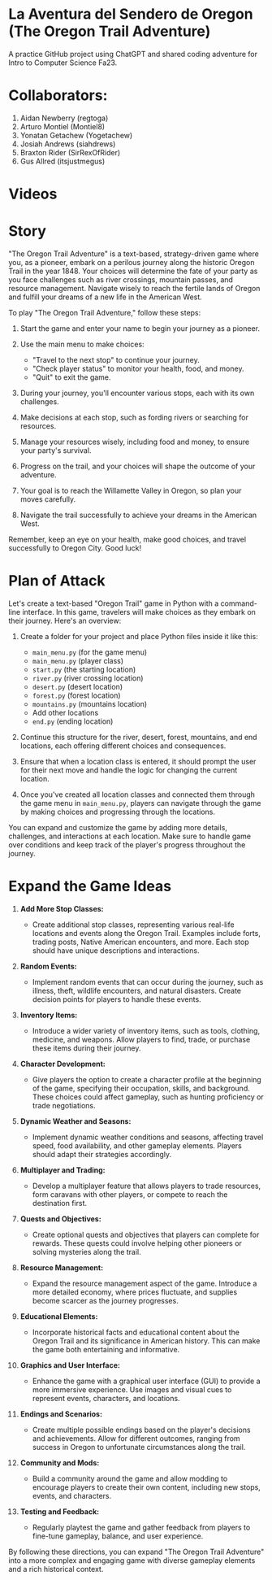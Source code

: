 # La Aventura del Sendero de Oregon (The Oregon Trail Adventure)

A practice GitHub project using ChatGPT and shared coding adventure for Intro to Computer Science Fa23.

# Collaborators:
1. Aidan Newberry (regtoga)
2. Arturo Montiel (Montiel8)
3. Yonatan Getachew (Yogetachew)
4. Josiah Andrews (siahdrews)
5. Braxton Rider (SirRexOfRider)
6. Gus Allred (itsjustmegus)

# Videos

# Story

"The Oregon Trail Adventure" is a text-based, strategy-driven game where you, as a pioneer, embark on a perilous journey along the historic Oregon Trail in the year 1848. Your choices will determine the fate of your party as you face challenges such as river crossings, mountain passes, and resource management. Navigate wisely to reach the fertile lands of Oregon and fulfill your dreams of a new life in the American West.

To play "The Oregon Trail Adventure," follow these steps:

1. Start the game and enter your name to begin your journey as a pioneer.

2. Use the main menu to make choices:
   - "Travel to the next stop" to continue your journey.
   - "Check player status" to monitor your health, food, and money.
   - "Quit" to exit the game.

3. During your journey, you'll encounter various stops, each with its own challenges.

4. Make decisions at each stop, such as fording rivers or searching for resources.

5. Manage your resources wisely, including food and money, to ensure your party's survival.

6. Progress on the trail, and your choices will shape the outcome of your adventure.

7. Your goal is to reach the Willamette Valley in Oregon, so plan your moves carefully.

8. Navigate the trail successfully to achieve your dreams in the American West.

Remember, keep an eye on your health, make good choices, and travel successfully to Oregon City. Good luck!

# Plan of Attack
Let's create a text-based "Oregon Trail" game in Python with a command-line interface. In this game, travelers will make choices as they embark on their journey. Here's an overview:

1. Create a folder for your project and place Python files inside it like this:

   - `main_menu.py` (for the game menu)
   - `main_menu.py` (player class)
   - `start.py` (the starting location)
   - `river.py` (river crossing location)
   - `desert.py` (desert location)
   - `forest.py` (forest location)
   - `mountains.py` (mountains location)
   - Add other locations
   - `end.py` (ending location)

3. Continue this structure for the river, desert, forest, mountains, and end locations, each offering different choices and consequences.

4. Ensure that when a location class is entered, it should prompt the user for their next move and handle the logic for changing the current location.

5. Once you've created all location classes and connected them through the game menu in `main_menu.py`, players can navigate through the game by making choices and progressing through the locations.

You can expand and customize the game by adding more details, challenges, and interactions at each location. Make sure to handle game over conditions and keep track of the player's progress throughout the journey.

# Expand the Game Ideas

1. **Add More Stop Classes:**
   - Create additional stop classes, representing various real-life locations and events along the Oregon Trail. Examples include forts, trading posts, Native American encounters, and more. Each stop should have unique descriptions and interactions.

2. **Random Events:**
   - Implement random events that can occur during the journey, such as illness, theft, wildlife encounters, and natural disasters. Create decision points for players to handle these events.

3. **Inventory Items:**
   - Introduce a wider variety of inventory items, such as tools, clothing, medicine, and weapons. Allow players to find, trade, or purchase these items during their journey.

4. **Character Development:**
   - Give players the option to create a character profile at the beginning of the game, specifying their occupation, skills, and background. These choices could affect gameplay, such as hunting proficiency or trade negotiations.

5. **Dynamic Weather and Seasons:**
   - Implement dynamic weather conditions and seasons, affecting travel speed, food availability, and other gameplay elements. Players should adapt their strategies accordingly.

6. **Multiplayer and Trading:**
   - Develop a multiplayer feature that allows players to trade resources, form caravans with other players, or compete to reach the destination first.

7. **Quests and Objectives:**
   - Create optional quests and objectives that players can complete for rewards. These quests could involve helping other pioneers or solving mysteries along the trail.

8. **Resource Management:**
   - Expand the resource management aspect of the game. Introduce a more detailed economy, where prices fluctuate, and supplies become scarcer as the journey progresses.

9. **Educational Elements:**
   - Incorporate historical facts and educational content about the Oregon Trail and its significance in American history. This can make the game both entertaining and informative.

10. **Graphics and User Interface:**
    - Enhance the game with a graphical user interface (GUI) to provide a more immersive experience. Use images and visual cues to represent events, characters, and locations.

11. **Endings and Scenarios:**
    - Create multiple possible endings based on the player's decisions and achievements. Allow for different outcomes, ranging from success in Oregon to unfortunate circumstances along the trail.

12. **Community and Mods:**
    - Build a community around the game and allow modding to encourage players to create their own content, including new stops, events, and characters.

13. **Testing and Feedback:**
    - Regularly playtest the game and gather feedback from players to fine-tune gameplay, balance, and user experience.

By following these directions, you can expand "The Oregon Trail Adventure" into a more complex and engaging game with diverse gameplay elements and a rich historical context.